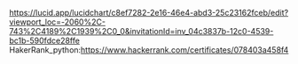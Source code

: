 https://lucid.app/lucidchart/c8ef7282-2e16-46e4-abd3-25c23162fceb/edit?viewport_loc=-2060%2C-743%2C4189%2C1939%2C0_0&invitationId=inv_04c3837b-12c0-4539-bc1b-590fdce28ffe
HakerRank_python:https://www.hackerrank.com/certificates/078403a458f4
